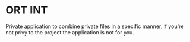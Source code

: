 # ORT INT
Private application to combine private files in a specific manner, if you're not privy to the project the application is not for you.
